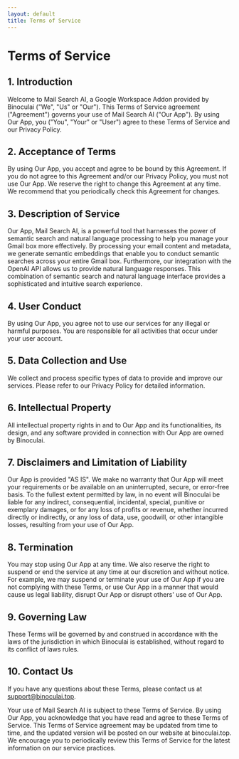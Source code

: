 ```yaml
---
layout: default
title: Terms of Service
---
```

# Terms of Service

## 1. Introduction

Welcome to Mail Search AI, a Google Workspace Addon provided by Binoculai ("We", "Us" or "Our"). This Terms of Service agreement ("Agreement") governs your use of Mail Search AI ("Our App"). By using Our App, you ("You", "Your" or "User") agree to these Terms of Service and our Privacy Policy.

## 2. Acceptance of Terms

By using Our App, you accept and agree to be bound by this Agreement. If you do not agree to this Agreement and/or our Privacy Policy, you must not use Our App. We reserve the right to change this Agreement at any time. We recommend that you periodically check this Agreement for changes.

## 3. Description of Service

Our App, Mail Search AI, is a powerful tool that harnesses the power of semantic search and natural language processing to help you manage your Gmail box more effectively. By processing your email content and metadata, we generate semantic embeddings that enable you to conduct semantic searches across your entire Gmail box. Furthermore, our integration with the OpenAI API allows us to provide natural language responses. This combination of semantic search and natural language interface provides a sophisticated and intuitive search experience.
## 4. User Conduct

By using Our App, you agree not to use our services for any illegal or harmful purposes. You are responsible for all activities that occur under your user account.

## 5. Data Collection and Use

We collect and process specific types of data to provide and improve our services. Please refer to our Privacy Policy for detailed information.

## 6. Intellectual Property

All intellectual property rights in and to Our App and its functionalities, its design, and any software provided in connection with Our App are owned by Binoculai.

## 7. Disclaimers and Limitation of Liability

Our App is provided "AS IS". We make no warranty that Our App will meet your requirements or be available on an uninterrupted, secure, or error-free basis. To the fullest extent permitted by law, in no event will Binoculai be liable for any indirect, consequential, incidental, special, punitive or exemplary damages, or for any loss of profits or revenue, whether incurred directly or indirectly, or any loss of data, use, goodwill, or other intangible losses, resulting from your use of Our App.

## 8. Termination

You may stop using Our App at any time. We also reserve the right to suspend or end the service at any time at our discretion and without notice. For example, we may suspend or terminate your use of Our App if you are not complying with these Terms, or use Our App in a manner that would cause us legal liability, disrupt Our App or disrupt others' use of Our App.

## 9. Governing Law

These Terms will be governed by and construed in accordance with the laws of the jurisdiction in which Binoculai is established, without regard to its conflict of laws rules.

## 10. Contact Us

If you have any questions about these Terms, please contact us at support@binoculai.top.

Your use of Mail Search AI is subject to these Terms of Service. By using Our App, you acknowledge that you have read and agree to these Terms of Service. This Terms of Service agreement may be updated from time to time, and the updated version will be posted on our website at binoculai.top. We encourage you to periodically review this Terms of Service for the latest information on our service practices.
